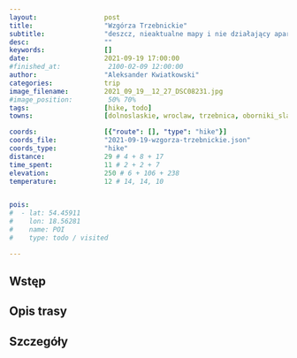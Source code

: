 ```yaml
---
layout:                 post
title:                  "Wzgórza Trzebnickie"
subtitle:               "deszcz, nieaktualne mapy i nie działający aparat"
desc:                   ""
keywords:               []
date:                   2021-09-19 17:00:00
#finished_at:            2100-02-09 12:00:00
author:                 "Aleksander Kwiatkowski"
categories:             trip
image_filename:         2021_09_19__12_27_DSC08231.jpg
#image_position:         50% 70%
tags:                   [hike, todo]
towns:                  [dolnoslaskie, wroclaw, trzebnica, oborniki_slaskie,]

coords:                 [{"route": [], "type": "hike"}]
coords_file:            "2021-09-19-wzgorza-trzebnickie.json"
coords_type:            "hike"
distance:               29 # 4 + 8 + 17
time_spent:             11 # 2 + 2 + 7
elevation:              250 # 6 + 106 + 238
temperature:            12 # 14, 14, 10


pois:
#  - lat: 54.45911
#    lon: 18.56281
#    name: POI
#    type: todo / visited

---
```



## Wstęp

## Opis trasy

## Szczegóły
